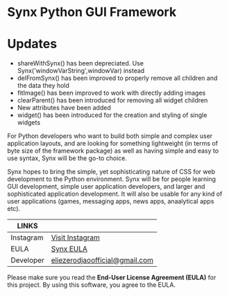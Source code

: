 

# Synx Python GUI Framework

# Updates

 - shareWithSynx() has been depreciated. Use Synx('windowVarString',windowVar) instead
 - delFromSynx() has been improved to properly remove all children and the data they hold
 - fitImage() has been improved to work with directly adding images
 - clearParent() has been introduced for removing all widget children
 - New attributes have been added
 - widget() has been introduced for the creation and styling of single widgets

For Python developers who want to build both simple and complex user application layouts, and are looking for something lightweight (in terms of byte size of the framework package) as well as having simple and easy to use syntax, Synx will be the go-to choice.

Synx hopes to bring the simple, yet sophisticating nature of CSS for web development to the Python environment. Synx will be for people learning GUI development, simple user application developers, and larger and sophisticated application development. It will also be usable for any kind of user applications (games, messaging apps, news apps, anaalytical apps etc).

|LINKS|  |
|--|--|
| Instagram | [Visit Instagram](https://www.instagram.com/synx.app/) |
|EULA| [Synx EULA](https://eliezerodjao.com/docs/Synx_EULA.txt) |
|Developer | [eliezerodjaoofficial@gmail.com](mailto:eliezerodjaoofficial@gmail.com)|




Please make sure you read the **End-User License Agreement (EULA)** for this project.
By using this software, you agree to the EULA.
